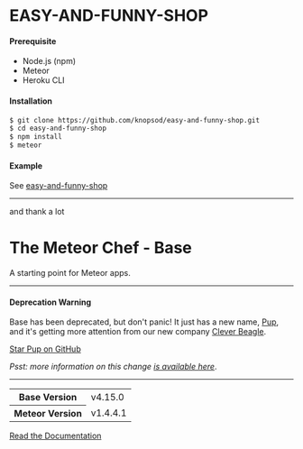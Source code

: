 # EASY-AND-FUNNY-SHOP

#### Prerequisite

  - Node.js (npm)
  - Meteor
  - Heroku CLI

#### Installation

```sh
$ git clone https://github.com/knopsod/easy-and-funny-shop.git
$ cd easy-and-funny-shop
$ npm install
$ meteor
```

#### Example
See [easy-and-funny-shop](http://easy-and-funny-shop.herokuapp.com)

---

and thank a lot

# The Meteor Chef - Base
A starting point for Meteor apps.

---
#### Deprecation Warning

Base has been deprecated, but don't panic! It just has a new name, [Pup](http://cleverbeagle.com/pup), and it's getting more attention from our new company [Clever Beagle](http://cleverbeagle.com).

[Star Pup on GitHub](http://github.com/cleverbeagle/pup)

_Psst: more information on this change [is available here](https://themeteorchef.com/blog/the-future-of-the-meteor-chef)_.

---

<table>
  <tbody>
    <tr>
      <th>Base Version</th>
      <td>v4.15.0</td>
    </tr>
    <tr>
      <th>Meteor Version</th>
      <td>v1.4.4.1</td>
    </tr>
  </tbody>
</table>

[Read the Documentation](http://themeteorchef.com/base)
